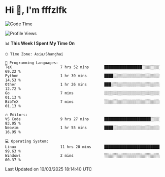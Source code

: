 # Hi 👋, I'm fffzlfk

<!--START_SECTION:waka-->
![Code Time](http://img.shields.io/badge/Code%20Time-1%2C278%20hrs%2027%20mins-blue)

![Profile Views](http://img.shields.io/badge/Profile%20Views-0-blue)

📊 **This Week I Spent My Time On** 

```text
🕑︎ Time Zone: Asia/Shanghai

💬 Programming Languages: 
TeX                      7 hrs 52 mins       █████████████████░░░░░░░░   69.22 % 
Python                   1 hr 39 mins        ████░░░░░░░░░░░░░░░░░░░░░   14.53 % 
Other                    1 hr 26 mins        ███░░░░░░░░░░░░░░░░░░░░░░   12.72 % 
Go                       7 mins              ░░░░░░░░░░░░░░░░░░░░░░░░░   01.13 % 
BibTeX                   7 mins              ░░░░░░░░░░░░░░░░░░░░░░░░░   01.13 % 

🔥 Editors: 
VS Code                  9 hrs 27 mins       █████████████████████░░░░   83.05 % 
Neovim                   1 hr 55 mins        ████░░░░░░░░░░░░░░░░░░░░░   16.95 % 

💻 Operating System: 
Linux                    11 hrs 20 mins      █████████████████████████   99.63 % 
Windows                  2 mins              ░░░░░░░░░░░░░░░░░░░░░░░░░   00.37 % 
```


 Last Updated on 10/03/2025 18:14:40 UTC
<!--END_SECTION:waka-->
